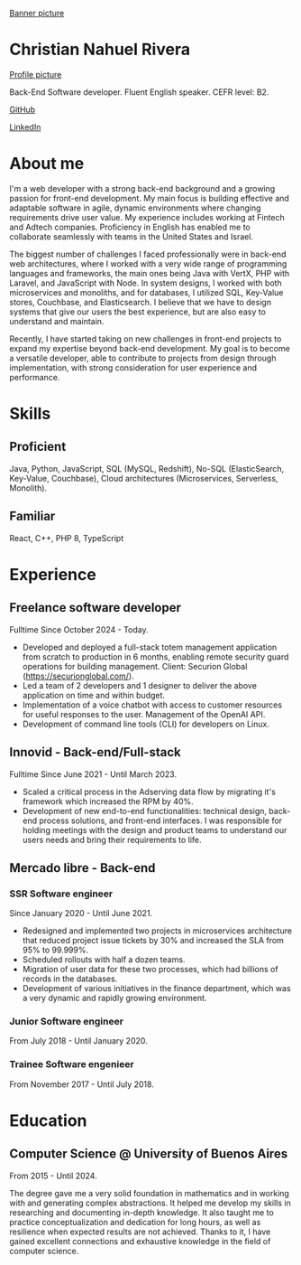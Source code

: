 [Banner picture](./media/banner.jpeg)

# Christian Nahuel Rivera

[Profile picture](./media/profile.png)

Back-End Software developer.
Fluent English speaker. CEFR level: B2.

[GitHub](https://github.com/lilmonk3y)

[LinkedIn](https://www.linkedin.com/in/cnrivera/?locale=en_US)

# About me

I'm a web developer with a strong back-end background and a growing passion for front-end development. My main focus is building effective and adaptable software in agile, dynamic environments where changing requirements drive user value. My experience includes working at Fintech and Adtech companies. Proficiency in English has enabled me to collaborate seamlessly with teams in the United States and Israel.

The biggest number of challenges I faced professionally were in back-end web architectures, where I worked with a very wide range of programming languages and frameworks, the main ones being Java with VertX, PHP with Laravel, and JavaScript with Node. In system designs, I worked with both microservices and monoliths, and for databases, I utilized SQL, Key-Value stores, Couchbase, and Elasticsearch. I believe that we have to design systems that give our users the best experience, but are also easy to understand and maintain. 

Recently, I have started taking on new challenges in front-end projects to expand my expertise beyond back-end development. My goal is to become a versatile developer, able to contribute to projects from design through implementation, with strong consideration for user experience and performance.

# Skills

## Proficient

Java, Python, JavaScript, SQL (MySQL, Redshift), No-SQL (ElasticSearch, Key-Value, Couchbase), Cloud architectures (Microservices, Serverless, Monolith). 


## Familiar

React, C++, PHP 8, TypeScript

# Experience

## Freelance software developer

Fulltime
Since October 2024 - Today.

- Developed and deployed a full-stack totem management application from scratch to production in 6 months, enabling remote security guard operations for building management. Client: Securion Global (https://securionglobal.com/).
- Led a team of 2 developers and 1 designer to deliver the above application on time and within budget.
- Implementation of a voice chatbot with access to customer resources for useful responses to the user. Management of the OpenAI API.
- Development of command line tools (CLI) for developers on Linux.

## Innovid - Back-end/Full-stack

Fulltime
Since June 2021 - Until March 2023.

- Scaled a critical process in the Adserving data flow by migrating it's framework which increased the RPM by 40%.
- Development of new end-to-end functionalities: technical design, back-end process solutions, and front-end interfaces. I was responsible for holding meetings with the design and product teams to understand our users needs and bring their requirements to life.

## Mercado libre - Back-end

### SSR Software engineer

Since January 2020 - Until June 2021.

- Redesigned and implemented two projects in microservices architecture that reduced project issue tickets by 30% and increased the SLA from 95% to 99.999%.
- Scheduled rollouts with half a dozen teams.
- Migration of user data for these two processes, which had billions of records in the databases. 
- Development of various initiatives in the finance department, which was a very dynamic and rapidly growing environment.

### Junior Software engineer

From July 2018 - Until January 2020.

### Trainee Software engenieer

From November 2017 - Until July 2018.

# Education 

## Computer Science @ University of Buenos Aires

From 2015 - Until 2024.

The degree gave me a very solid foundation in mathematics and in working with and generating complex abstractions. It helped me develop my skills in researching and documenting in-depth knowledge. It also taught me to practice conceptualization and dedication for long hours, as well as resilience when expected results are not achieved. Thanks to it, I have gained excellent connections and exhaustive knowledge in the field of computer science.

